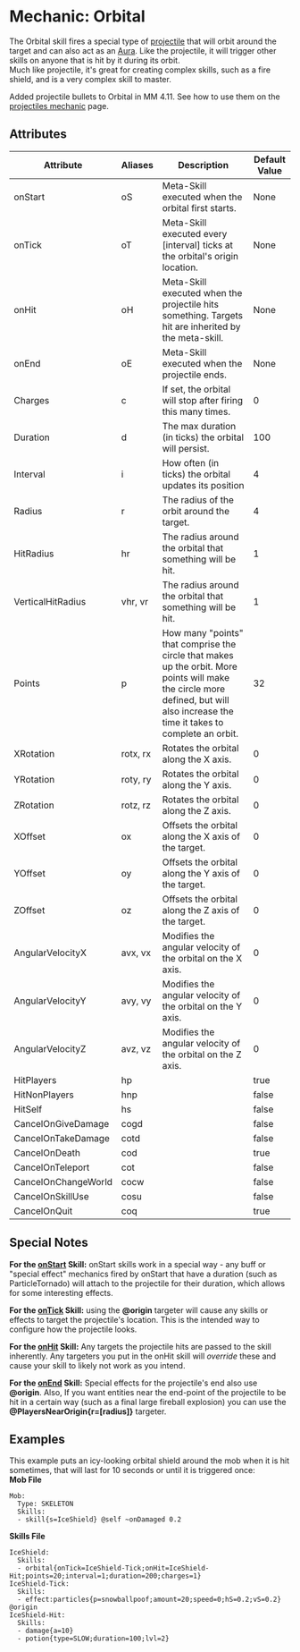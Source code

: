 Mechanic: Orbital
=================

The Orbital skill fires a special type of
[projectile](/skills/mechanics/projectile) that will orbit around the
target and can also act as an [Aura](/skills/mechanics/aura). Like the
projectile, it will trigger other skills on anyone that is hit by it
during its orbit.  
Much like projectile, it's great for creating complex skills, such as a
fire shield, and is a very complex skill to master.  

Added projectile bullets to Orbital in MM 4.11. See how to use them on the [projectiles mechanic](/skills/mechanics/projectile) page.

Attributes
----------

| Attribute           | Aliases  | Description                                                                                                                                                                       | Default Value |
|---------------------|----------|-----------------------------------------------------------------------------------------------------------------------------------------------------------------------------------|---------------|
| onStart             | oS       | Meta-Skill executed when the orbital first starts.                                                                                                                                | None          |
| onTick              | oT       | Meta-Skill executed every [interval] ticks at the orbital's origin location.                                                                                                    | None          |
| onHit               | oH       | Meta-Skill executed when the projectile hits something. Targets hit are inherited by the meta-skill.                                                                              | None          |
| onEnd               | oE       | Meta-Skill executed when the projectile ends.                                                                                                                                     | None          |
| Charges             | c        | If set, the orbital will stop after firing this many times.                                                                                                                       | 0             |
| Duration            | d        | The max duration (in ticks) the orbital will persist.                                                                                                                             | 100           |
| Interval            | i        | How often (in ticks) the orbital updates its position                                                                                                                             | 4             |
| Radius              | r        | The radius of the orbit around the target.                                                                                                                                        | 4             |
| HitRadius           | hr       | The radius around the orbital that something will be hit.                                                                                                                         | 1             |
| VerticalHitRadius   | vhr, vr  | The radius around the orbital that something will be hit.                                                                                                                         | 1             |
| Points              | p        | How many "points" that comprise the circle that makes up the orbit. More points will make the circle more defined, but will also increase the time it takes to complete an orbit. | 32            |
| XRotation           | rotx, rx | Rotates the orbital along the X axis.                                                                                                                                             | 0             |
| YRotation           | roty, ry | Rotates the orbital along the Y axis.                                                                                                                                             | 0             |
| ZRotation           | rotz, rz | Rotates the orbital along the Z axis.                                                                                                                                             | 0             |
| XOffset             | ox       | Offsets the orbital along the X axis of the target.                                                                                                                               | 0             |
| YOffset             | oy       | Offsets the orbital along the Y axis of the target.                                                                                                                               | 0             |
| ZOffset             | oz       | Offsets the orbital along the Z axis of the target.                                                                                                                               | 0             |
| AngularVelocityX    | avx, vx  | Modifies the angular velocity of the orbital on the X axis.                                                                                                                       | 0             |
| AngularVelocityY    | avy, vy  | Modifies the angular velocity of the orbital on the Y axis.                                                                                                                       | 0             |
| AngularVelocityZ    | avz, vz  | Modifies the angular velocity of the orbital on the Z axis.                                                                                                                       | 0             |
| HitPlayers          | hp       |                                                                                                                                                                                   | true          |
| HitNonPlayers       | hnp      |                                                                                                                                                                                   | false         |
| HitSelf             | hs       |                                                                                                                                                                                   | false         |
| CancelOnGiveDamage  | cogd     |                                                                                                                                                                                   | false         |
| CancelOnTakeDamage  | cotd     |                                                                                                                                                                                   | false         |
| CancelOnDeath       | cod      |                                                                                                                                                                                   | true          |
| CancelOnTeleport    | cot      |                                                                                                                                                                                   | false         |
| CancelOnChangeWorld | cocw     |                                                                                                                                                                                   | false         |
| CancelOnSkillUse    | cosu     |                                                                                                                                                                                   | false         |
| CancelOnQuit        | coq      |                                                                                                                                                                                   | true          |

  

Special Notes
-------------

**For the <u>onStart</u> Skill:** onStart skills work in a special way -
any buff or "special effect" mechanics fired by onStart that have a
duration (such as ParticleTornado) will attach to the projectile for
their duration, which allows for some interesting effects.

**For the <u>onTick</u> Skill:** using the **@origin** targeter will
cause any skills or effects to target the projectile's location. This is
the intended way to configure how the projectile looks.

**For the <u>onHit</u> Skill:** Any targets the projectile hits are
passed to the skill inherently. Any targeters you put in the onHit skill
will *override* these and cause your skill to likely not work as you
intend.

**For the <u>onEnd</u> Skill:** Special effects for the projectile's end
also use **@origin**. Also, If you want entities near the end-point of
the projectile to be hit in a certain way (such as a final large
fireball explosion) you can use the **@PlayersNearOrigin{r=[radius]}**
targeter.

Examples
--------

This example puts an icy-looking orbital shield around the mob when it
is hit sometimes, that will last for 10 seconds or until it is triggered
once:  
**Mob File**  

    Mob:
      Type: SKELETON
      Skills:
      - skill{s=IceShield} @self ~onDamaged 0.2

**Skills File**  

    IceShield:
      Skills:
      - orbital{onTick=IceShield-Tick;onHit=IceShield-Hit;points=20;interval=1;duration=200;charges=1}
    IceShield-Tick:
      Skills:
      - effect:particles{p=snowballpoof;amount=20;speed=0;hS=0.2;vS=0.2} @origin
    IceShield-Hit:
      Skills:
      - damage{a=10}
      - potion{type=SLOW;duration=100;lvl=2}
